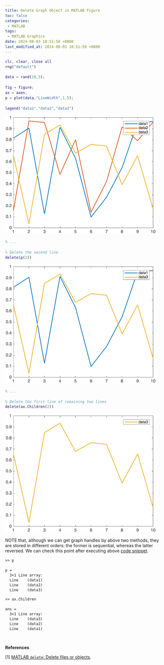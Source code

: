 ```yaml
---
title: Delete Graph Object in MATLAB Figure
toc: false
categories:
 - MATLAB
tags:
 - MATLAB Graphics
date: 2024-08-03 18:51:50 +0800
last_modified_at: 2024-08-03 18:51:50 +0800
---
```


<div id="code-snippet"></div>

```matlab
clc, clear, close all
rng("default")

data = rand(10,3);

fig = figure;
ax = axes;
p = plot(data,"LineWidth",1.5);

legend("data1","data2","data3")
```

<img src="https://raw.githubusercontent.com/HelloWorld-1017/blog-images/main/imgs/202408031855656.png" alt="image-20240803185524582" style="zoom:67%;" />

```matlab
% ...

% Delete the second line
delete(p(2))
```

<img src="https://raw.githubusercontent.com/HelloWorld-1017/blog-images/main/imgs/202408031857088.png" alt="image-20240803185703055" style="zoom:67%;" />

```matlab
% ...

% Delete the first line of remaining two lines
delete(ax.Children(2))
```

<img src="https://raw.githubusercontent.com/HelloWorld-1017/blog-images/main/imgs/202408031857266.png" alt="image-20240803185741234" style="zoom:67%;" />

NOTE that, although we can get graph handles by above two methods, they are stored in different orders: the former is sequential, whereas the latter reversed. We can check this point after executing above [code snippet](#code-snippet).

```
>> p

p = 
  3×1 Line array:
  Line    (data1)
  Line    (data2)
  Line    (data3)
```

```
>> ax.Children

ans = 
  3×1 Line array:
  Line    (data3)
  Line    (data2)
  Line    (data1)
```

<br>

**References**

[1] [MATLAB `delete`: Delete files or objects](https://www.mathworks.com/help/matlab/ref/delete.html).